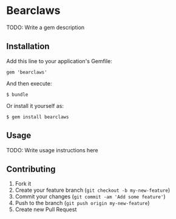 # Bearclaws

TODO: Write a gem description

## Installation

Add this line to your application's Gemfile:

    gem 'bearclaws'

And then execute:

    $ bundle

Or install it yourself as:

    $ gem install bearclaws

## Usage

TODO: Write usage instructions here

## Contributing

1. Fork it
2. Create your feature branch (`git checkout -b my-new-feature`)
3. Commit your changes (`git commit -am 'Add some feature'`)
4. Push to the branch (`git push origin my-new-feature`)
5. Create new Pull Request
